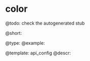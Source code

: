 color
=============

@todo:
	check the autogenerated stub


@short:
	

@type: 
@example:


@template:	api_config
@descr:


